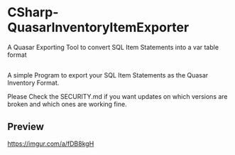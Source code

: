 # CSharp-QuasarInventoryItemExporter
A Quasar Exporting Tool to convert SQL Item Statements into a var table format

##
A simple Program to export your SQL Item Statements as the Quasar Inventory Format.

Please Check the SECURITY.md if you want updates on which versions are broken and which ones are working fine.

## Preview
https://imgur.com/a/fDB8kgH
